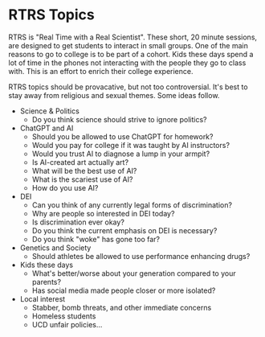 RTRS Topics
===========

RTRS is "Real Time with a Real Scientist". These short, 20 minute sessions, are
designed to get students to interact in small groups. One of the main reasons
to go to college is to be part of a cohort. Kids these days spend a lot of time
in the phones not interacting with the people they go to class with. This is an
effort to enrich their college experience.

RTRS topics should be provacative, but not too controversial. It's best to stay
away from religious and sexual themes. Some ideas follow.

- Science & Politics
	- Do you think science should strive to ignore politics?
- ChatGPT and AI
	- Should you be allowed to use ChatGPT for homework?
	- Would you pay for college if it was taught by AI instructors?
	- Would you trust AI to diagnose a lump in your armpit?
	- Is AI-created art actually art?
	- What will be the best use of AI?
	- What is the scariest use of AI?
	- How do you use AI?
- DEI
	- Can you think of any currently legal forms of discrimination?
	- Why are people so interested in DEI today?
	- Is discrimination ever okay?
	- Do you think the current emphasis on DEI is necessary?
	- Do you think "woke" has gone too far?
- Genetics and Society
	- Should athletes be allowed to use performance enhancing drugs?
- Kids these days
	- What's better/worse about your generation compared to your parents?
	- Has social media made people closer or more isolated?
- Local interest
	- Stabber, bomb threats, and other immediate concerns
	- Homeless students
	- UCD unfair policies...
